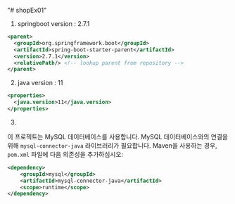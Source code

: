 "# shopEx01" 

1. springboot version
  : 2.7.1
```xml
<parent>
  <groupId>org.springframework.boot</groupId>
  <artifactId>spring-boot-starter-parent</artifactId>
  <version>2.7.1</version>
  <relativePath/> <!-- lookup parent from repository -->
</parent>
```

2. java version
  : 11
```xml
<properties>
  <java.version>11</java.version>
</properties>
```

3.
이 프로젝트는 MySQL 데이터베이스를 사용합니다. MySQL 데이터베이스와의 연결을 위해 `mysql-connector-java` 라이브러리가 필요합니다. Maven을 사용하는 경우, `pom.xml` 파일에 다음 의존성을 추가하십시오:

```xml
<dependency>
    <groupId>mysql</groupId>
    <artifactId>mysql-connector-java</artifactId>
    <scope>runtime</scope>
</dependency>
```